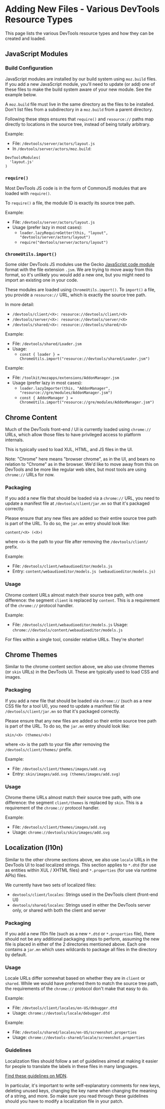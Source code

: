 # Adding New Files - Various DevTools Resource Types

This page lists the various DevTools resource types and how they can be created and loaded.

## JavaScript Modules

### Build Configuration

JavaScript modules are installed by our build system using `moz.build` files. If you add a new JavaScript module, you'll need to update (or add) one of these files to make the build system aware of your new module. See the example below.

A `moz.build` file must live in the same directory as the files to be installed. Don't list files from a subdirectory in a `moz.build` from a parent directory.

Following these steps ensures that `require()` and `resource://` paths map directly to locations in the source tree, instead of being totally arbitrary.

Example:

* File: `/devtools/server/actors/layout.js`
* In `/devtools/server/actors/moz.build`:

```
DevToolsModules(
  'layout.js'
)
```

### `require()`

Most DevTools JS code is in the form of CommonJS modules that are loaded with `require()`.

To `require()` a file, the module ID is exactly its source tree path.

Example:

* File: `/devtools/server/actors/layout.js`
* Usage (prefer lazy in most cases):
  * `loader.lazyRequireGetter(this, "layout", "devtools/server/actors/layout")`
  * `require("devtools/server/actors/layout")`

### `ChromeUtils.import()`

Some older DevTools JS modules use the Gecko [JavaScript code module](https://developer.mozilla.org/en-US/docs/Mozilla/JavaScript_code_modules/Using) format with the file extension `.jsm`. We are trying to move away from this format, so it's unlikely you would add a new one, but you might need to import an existing one in your code.

These modules are loaded using `ChromeUtils.import()`. To `import()` a file, you provide a `resource://` URL, which is exactly the source tree path.

In more detail:

* `/devtools/client/<X>: resource://devtools/client/<X>`
* `/devtools/server/<X>: resource://devtools/server/<X>`
* `/devtools/shared/<X>: resource://devtools/shared/<X>`

Example:

* File: `/devtools/shared/Loader.jsm`
* Usage:
  * `const { loader } = ChromeUtils.import("resource://devtools/shared/Loader.jsm")`

Example:

* File: `/toolkit/mozapps/extensions/AddonManager.jsm`
* Usage (prefer lazy in most cases):
  * `loader.lazyImporter(this, "AddonManager", "resource://gre/modules/AddonManager.jsm")`
  * `const { AddonManager } = ChromeUtils.import("resource://gre/modules/AddonManager.jsm")`

## Chrome Content

Much of the DevTools front-end / UI is currently loaded using `chrome://` URLs, which allow those files to have privileged access to platform internals.

This is typically used to load XUL, HTML, and JS files in the UI.

Note: "Chrome" here means "browser chrome", as in the UI, and bears no relation to "Chrome" as in the browser. We'd like to move away from this on DevTools and be more like regular web sites, but most tools are using `chrome://` URLs for now.

### Packaging

If you add a new file that should be loaded via a `chrome://` URL, you need to update a manifest file at `/devtools/client/jar.mn` so that it's packaged correctly.

Please ensure that any new files are added so their entire source tree path is part of the URL. To do so, the `jar.mn` entry should look like:

```
content/<X> (<X>)
```

where `<X>` is the path to your file after removing the `/devtools/client/` prefix.

Example:

* File: `/devtools/client/webaudioeditor/models.js`
* Entry: `content/webaudioeditor/models.js (webaudioeditor/models.js)`

### Usage

Chrome content URLs almost match their source tree path, with one difference: the segment `client` is replaced by `content`. This is a requirement of the `chrome://` protocol handler.

Example:

* File: `/devtools/client/webaudioeditor/models.js`
Usage: `chrome://devtools/content/webaudioeditor/models.js`

For files within a single tool, consider relative URLs. They're shorter!

## Chrome Themes

Similar to the chrome content section above, we also use chrome themes (or `skin` URLs) in the DevTools UI. These are typically used to load CSS and images.

### Packaging

If you add a new file that should be loaded via `chrome://` (such as a new CSS file for a tool UI), you need to update a manifest file at `/devtools/client/jar.mn` so that it's packaged correctly.

Please ensure that any new files are added so their entire source tree path is part of the URL. To do so, the `jar.mn` entry should look like:

```
skin/<X> (themes/<X>)
```

where `<X>` is the path to your file after removing the `/devtools/client/themes/` prefix.

Example:

* File: `/devtools/client/themes/images/add.svg`
* Entry: `skin/images/add.svg (themes/images/add.svg)`

### Usage

Chrome theme URLs almost match their source tree path, with one difference: the segment `client/themes` is replaced by `skin`. This is a requirement of the `chrome://` protocol handler.

Example:

* File: `/devtools/client/themes/images/add.svg`
* Usage: `chrome://devtools/skin/images/add.svg`

## Localization (l10n)

Similar to the other chrome sections above, we also use `locale` URLs in the DevTools UI to load localized strings. This section applies to `*.dtd` (for use as entities within XUL / XHTML files) and `*.properties` (for use via runtime APIs) files.

We currently have two sets of localized files:

* `devtools/client/locales`: Strings used in the DevTools client (front-end UI)
* `devtools/shared/locales`: Strings used in either the DevTools server only, or shared with both the client and server

### Packaging

If you add a new l10n file (such as a new `*.dtd` or `*.properties` file), there should not be any additional packaging steps to perform, assuming the new file is placed in either of the 2 directories mentioned above. Each one contains a `jar.mn` which uses wildcards to package all files in the directory by default.

### Usage

Locale URLs differ somewhat based on whether they are in `client` or `shared`. While we would have preferred them to match the source tree path, the requirements of the `chrome://` protocol don't make that easy to do.

Example:

* File: `/devtools/client/locales/en-US/debugger.dtd`
* Usage: `chrome://devtools/locale/debugger.dtd`

Example:

* File: `/devtools/shared/locales/en-US/screenshot.properties`
* Usage: `chrome://devtools-shared/locale/screenshot.properties`

### Guidelines

Localization files should follow a set of guidelines aimed at making it easier for people to translate the labels in these files in many languages.

[Find these guidelines on MDN](https://developer.mozilla.org/en-US/docs/Mozilla/Localization/Localization_content_best_practices).

In particular, it's important to write self-explanatory comments for new keys, deleting unused keys, changing the key name when changing the meaning of a string, and more. So make sure you read through these guidelines should you have to modify a localization file in your patch.
